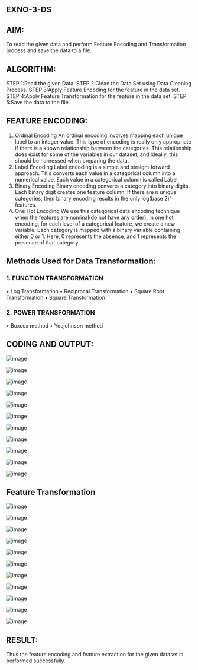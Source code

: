 ## EXNO-3-DS

## AIM:
To read the given data and perform Feature Encoding and Transformation process and save the data to a file.

## ALGORITHM:
STEP 1:Read the given Data.
STEP 2:Clean the Data Set using Data Cleaning Process.
STEP 3:Apply Feature Encoding for the feature in the data set.
STEP 4:Apply Feature Transformation for the feature in the data set.
STEP 5:Save the data to the file.

## FEATURE ENCODING:
1. Ordinal Encoding
An ordinal encoding involves mapping each unique label to an integer value. This type of encoding is really only appropriate if there is a known relationship between the categories. This relationship does exist for some of the variables in our dataset, and ideally, this should be harnessed when preparing the data.
2. Label Encoding
Label encoding is a simple and straight forward approach. This converts each value in a categorical column into a numerical value. Each value in a categorical column is called Label.
3. Binary Encoding
Binary encoding converts a category into binary digits. Each binary digit creates one feature column. If there are n unique categories, then binary encoding results in the only log(base 2)ⁿ features.
4. One Hot Encoding
We use this categorical data encoding technique when the features are nominal(do not have any order). In one hot encoding, for each level of a categorical feature, we create a new variable. Each category is mapped with a binary variable containing either 0 or 1. Here, 0 represents the absence, and 1 represents the presence of that category.

## Methods Used for Data Transformation:
  ### 1. FUNCTION TRANSFORMATION
• Log Transformation
• Reciprocal Transformation
• Square Root Transformation
• Square Transformation
  ### 2. POWER TRANSFORMATION
• Boxcox method
• Yeojohnson method

## CODING AND OUTPUT:

![image](https://github.com/SamyukthaSreenivasan/EXNO-3-DS/assets/119475703/5fe17ee3-b50a-459f-8692-a32de46dc0a3)

![image](https://github.com/SamyukthaSreenivasan/EXNO-3-DS/assets/119475703/74e12035-7451-4c12-9fe4-0de55a057b5e)

![image](https://github.com/SamyukthaSreenivasan/EXNO-3-DS/assets/119475703/34878b9a-e4fb-4c50-910b-183a74447635)

![image](https://github.com/SamyukthaSreenivasan/EXNO-3-DS/assets/119475703/15881725-5870-4b7c-9bb9-d5ff86e42c60)

![image](https://github.com/SamyukthaSreenivasan/EXNO-3-DS/assets/119475703/83ac9e69-1a60-443f-917d-0ead73f2ee28)

![image](https://github.com/SamyukthaSreenivasan/EXNO-3-DS/assets/119475703/e4c6bef0-c409-40db-b750-00f16f5fb190)

![image](https://github.com/SamyukthaSreenivasan/EXNO-3-DS/assets/119475703/0dc2c978-e28f-4f1d-a722-76958428e7cc)

![image](https://github.com/SamyukthaSreenivasan/EXNO-3-DS/assets/119475703/19e028e9-8c71-40c0-b197-22fde79b157e)

![image](https://github.com/SamyukthaSreenivasan/EXNO-3-DS/assets/119475703/86261816-99a2-4881-916b-aab3702b4c4d)

![image](https://github.com/SamyukthaSreenivasan/EXNO-3-DS/assets/119475703/a4c7ac9a-5931-4fa3-bea3-9537a435ad1c)

![image](https://github.com/SamyukthaSreenivasan/EXNO-3-DS/assets/119475703/f39430fa-47de-4d53-a2fc-00ccd5411709)

## Feature Transformation
![image](https://github.com/SamyukthaSreenivasan/EXNO-3-DS/assets/119475703/9e05eee5-25c4-4adf-b570-2bf4a58cf052)

![image](https://github.com/SamyukthaSreenivasan/EXNO-3-DS/assets/119475703/ebda5fdd-0193-4269-9eb7-9f55b8995ad1)

![image](https://github.com/SamyukthaSreenivasan/EXNO-3-DS/assets/119475703/63d7dcf5-e3f6-4f46-9363-70a49cdad13e)

![image](https://github.com/SamyukthaSreenivasan/EXNO-3-DS/assets/119475703/aa863dac-cb88-4393-b4f2-7f87b11d824a)

![image](https://github.com/SamyukthaSreenivasan/EXNO-3-DS/assets/119475703/e702a720-d6f0-4527-8d52-63d379ff95fd)

![image](https://github.com/SamyukthaSreenivasan/EXNO-3-DS/assets/119475703/6c0e31eb-e11d-4b85-9682-6113eb2ea57b)

![image](https://github.com/SamyukthaSreenivasan/EXNO-3-DS/assets/119475703/6923144f-95c4-4be8-b5d8-e3d33a4a8e7e)

![image](https://github.com/SamyukthaSreenivasan/EXNO-3-DS/assets/119475703/2e5c5b66-bf24-43fd-aec4-3ea7769567f8)

![image](https://github.com/SamyukthaSreenivasan/EXNO-3-DS/assets/119475703/69f66298-2bc9-4a5b-b589-7a6fe99e418c)

![image](https://github.com/SamyukthaSreenivasan/EXNO-3-DS/assets/119475703/4a766aee-d599-40db-a66c-e3a0e94a1135)

![image](https://github.com/SamyukthaSreenivasan/EXNO-3-DS/assets/119475703/636dc1f7-043f-49ce-bc22-98160ce3910a)

## RESULT:
Thus the feature encoding and feature extraction for the given dataset is performed successfully.



       
